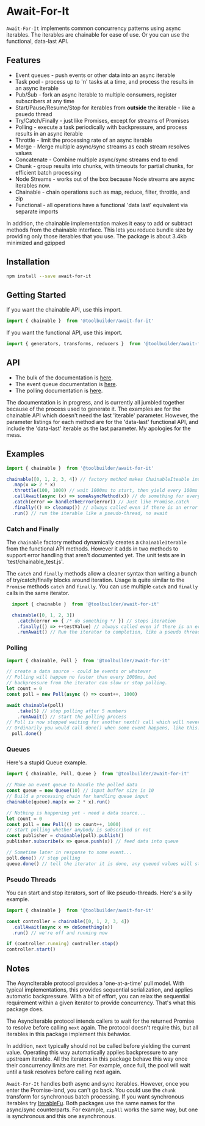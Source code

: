 # Await-For-It

`Await-For-It` implements common concurrency patterns using async iterables. The iterables are chainable for ease of use. Or you can use the functional, data-last API.

## Features

* Event queues - push events or other data into an async iterable
* Task pool - process up to 'n' tasks at a time, and process the results in an async iterable
* Pub/Sub - fork an async iterable to multiple consumers, register subscribers at any time
* Start/Pause/Resume/Stop for iterables from **outside** the iterable - like a psuedo thread
* Try/Catch/Finally - just like Promises, except for streams of Promises
* Polling - execute a task periodically with backpressure, and process results in an async iterable
* Throttle - limit the processing rate of an async iterable
* Merge - Merge multiple async/sync streams as each stream resolves values
* Concatenate - Combine multiple async/sync streams end to end
* Chunk - group results into chunks, with timeouts for partial chunks, for efficient batch processing
* Node Streams - works out of the box because Node streams are async iterables now.
* Chainable - chain operations such as map, reduce, filter, throttle, and zip
* Functional - all operations have a functional 'data last' equivalent via separate imports

In addition, the chainable implementation makes it easy to add or subtract methods from the chainable interface. This lets you reduce bundle size by providing only those iterables that you use. The package is about 3.4kb minimized and gzipped

## Installation

```bash
npm install --save await-for-it
```

## Getting Started

If you want the chainable API, use this import.

```javascript
import { chainable }  from '@toolbuilder/await-for-it'
```

If you want the functional API, use this import.

```javascript
import { generators, transforms, reducers }  from '@toolbuilder/await-for-it'
```

## API

* The bulk of the documentation is [here](docs/chainable.md).
* The event queue documentation is [here](docs/queue.md).
* The polling documentation is [here](docs/poll.md).

The documentation is in progress, and is currently all jumbled together because of the process used to generate it. The examples are for the chainable API which doesn't need the last 'iterable' parameter. However, the parameter listings for each method are for the 'data-last' functional API, and include the 'data-last' iterable as the last parameter. My apologies for the mess.

## Examples

```javascript
import { chainable }  from '@toolbuilder/await-for-it'

chainable([0, 1, 2, 3, 4]) // factory method makes ChainableIteable instance
  .map(x => 2 * x)
  .throttle(100, 1000) // wait 1000ms to start, then yield every 100ms
  .callAwait(async (x) => someAsyncMethod(x)) // do something for every value
  .catch(error => handleTheError(error)) // Just like Promise.catch
  .finally(() => cleanup()) // always called even if there is an error
  .run() // run the iterable like a pseudo-thread, no await
```

### Catch and Finally

The `chainable` factory method dynamically creates a `ChainableIterable` from the functional API methods. However it adds in two methods to support error handling that aren't documented yet. The unit tests are in 'test/chainable_test.js'.

The `catch` and `finally` methods allow a cleaner syntax than writing a bunch of try/catch/finally blocks around iteration. Usage is quite similar to the `Promise` methods `catch` and `finally`. You can use multiple `catch` and `finally` calls in the same iterator.

```javascript
  import { chainable }  from '@toolbuilder/await-for-it'

  chainable([0, 1, 2, 3])
    .catch(error => { /* do something */ }) // stops iteration
    .finally(() => ++testValue) // always called even if there is an error
    .runAwait() // Run the iterator to completion, like a pseudo thread
```

### Polling

```javascript
import { chainable, Poll }  from '@toolbuilder/await-for-it'

// create a data source - could be events or whatever
// Polling will happen no faster than every 1000ms, but
// backpressure from the iterator can slow or stop polling.
let count = 0
const poll = new Poll(async () => count++, 1000)

await chainable(poll)
    .take(5) // stop polling after 5 numbers
    .runAwait() // start the polling process
// Poll is now stopped waiting for another next() call which will never come
// Ordinarily you would call done() when some event happens, like this...
  poll.done()
```

### Queues

Here's a stupid Queue example.

```javascript
import { chainable, Poll, Queue }  from '@toolbuilder/await-for-it'

// Make an event queue to handle the polled data
const queue = new Queue(10) // input buffer size is 10
// Build a processing chain for handling queue input
chainable(queue).map(x => 2 * x).run()

// Nothing is happening yet - need a data source...
let count = 0
const poll = new Poll(() => count++, 1000)
// start polling whether anybody is subscribed or not
const publisher = chainable(poll).publish()
publisher.subscribe(x => queue.push(x)) // feed data into queue

// Sometime later in response to some event...
poll.done() // stop polling
queue.done() // tell the iterator it is done, any queued values will still be processed
```

### Pseudo Threads

You can start and stop iterators, sort of like pseudo-threads. Here's a silly example.

```javascript
import { chainable }  from '@toolbuilder/await-for-it'

const controller = chainable([0, 1, 2, 3, 4])
  .callAwait(async x => doSomething(x))
  .run() // we're off and running now

if (controller.running) controller.stop()
controller.start()
```

## Notes

The AsyncIterable protocol provides a 'one-at-a-time' pull model. With typical implementations, this provides sequential serialization, and applies automatic backpressure. With a bit of effort, you can relax the sequential requirement within a given iterator to provide concurrency. That's what this package does.

The AsyncIterable protocol intends callers to wait for the returned Promise to resolve before calling `next` again. The protocol doesn't require this, but all iterables in this package implement this behavior.

In addition, `next` typically should not be called before yielding the current value. Operating this way automatically applies backpressure to any upstream iterable. All the iterators in this package behave this way once their concurrency limits are met. For example, once full, the pool will wait until a task resolves before calling next again.

`Await-For-It` handles both async and sync iterables. However, once you enter the Promise-land, you can't go back. You could use the `chunk` transform for synchronous batch processing. If you want synchronous iterables try [IterableFu](https://www.npmjs.com/package/iterablefu). Both packages use the same names for the async/sync counterparts. For example, `zipAll` works the same way, but one is synchronous and this one asynchronous.
